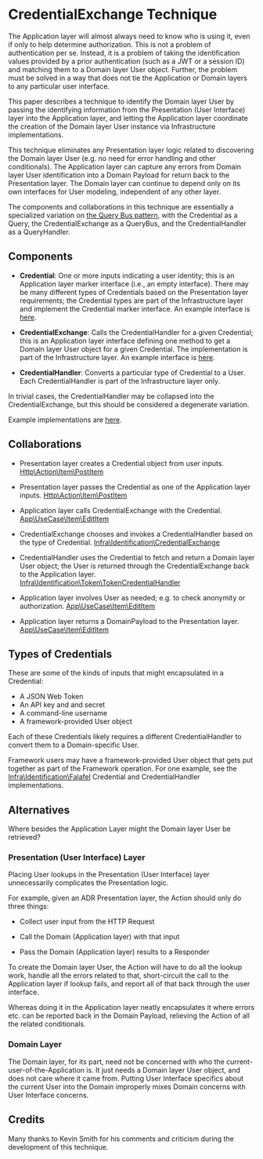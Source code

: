 # CredentialExchange Technique

The Application layer will almost always need to know who is using it, even if
only to help determine authorization. This is not a problem of authentication
per se. Instead, it is a problem of taking the identification values provided by
a prior authentication (such as a JWT or a session ID) and matching them to a
Domain layer User object. Further, the problem must be solved in a way that does
not tie the Application or Domain layers to any particular user interface.

This paper describes a technique to identify the Domain layer User by passing
the identifying information from the Presentation (User Interface) layer into
the Application layer, and letting the Application layer coordinate the creation
of the Domain layer User instance via Infrastructure implementations.

This technique eliminates any Presentation layer logic related to discovering
the Domain layer User (e.g. no need for error handling and other conditionals).
The Application layer can capture any errors from Domain layer User
identification into a Domain Payload for return back to the Presentation layer.
The Domain layer can continue to depend only on its own interfaces for User
modeling, independent of any other layer.

The components and collaborations in this technique are essentially a
specialized variation on [the Query Bus pattern](https://barryvanveen.nl/blog/59-different-kinds-of-service-bus-command-bus-service-bus-and-query-bus),
with the Credential as a Query, the CredentialExchange as a QueryBus, and the
CredentialHandler as a QueryHandler.

## Components

- **Credential**: One or more inputs indicating a user identity; this is an
  Application layer marker interface (i.e., an empty interface). There may be
  many different types of Credentials based on the Presentation layer
  requirements; the Credential types are part of the Infrastructure layer and
  implement the Credential marker interface. An example interface is [here](./src/App/Identification/Credential.php).

- **CredentialExchange**: Calls the CredentialHandler for a given Credential; this
  is an Application layer interface defining one method to get a Domain layer
  User object for a given Credential. The implementation is part of the
  Infrastructure layer. An example interface is [here](./src/App/Identification/CredentialExchange.php).

- **CredentialHandler**: Converts a particular type of Credential to a User. Each
  CredentialHandler is part of the Infrastructure layer only.

In trivial cases, the CredentialHandler may be collapsed into the
CredentialExchange, but this should be considered a degenerate variation.

Example implementations are [here](./src/Infra/Identification).

## Collaborations

- Presentation layer creates a Credential object from user inputs.
  [Http\Action\Item\PostItem](./src/Http/Action/Item/PostItem.php)

- Presentation layer passes the Credential as one of the Application layer
  inputs. [Http\Action\Item\PostItem](./src/Http/Action/Item/PostItem.php)

- Application layer calls CredentialExchange with the Credential.
  [App\UseCase\Item\EditItem](./src/App/UseCase/Item/EditItem.php)

- CredentialExchange chooses and invokes a CredentialHandler based on the type
  of Credential. [Infra\Identification\CredentialExchange](/src/Infra/Identification/CredentialExchange.php)

- CredentialHandler uses the Credential to fetch and return a Domain layer User
  object; the User is returned through the CredentialExchange back to the
  Application layer.
  [Infra\Identification\Token\TokenCredentialHandler](./src/Infra/Identification/Token/TokenCredentialHandler.php)

- Application layer involves User as needed; e.g. to check anonymity or
  authorization. [App\UseCase\Item\EditItem](./src/App/UseCase/Item/EditItem.php)

- Application layer returns a DomainPayload to the Presentation layer.
  [App\UseCase\Item\EditItem](./src/App/UseCase/Item/EditItem.php)


## Types of Credentials

These are some of the kinds of inputs that might encapsulated in a Credential:

- A JSON Web Token
- An API key and and secret
- A command-line username
- A framework-provided User object

Each of these Credentials likely requires a different CredentialHandler to
convert them to a Domain-specific User.

Framework users may have a framework-provided User object that gets put
together as part of the Framework operation. For one example, see the
[Infra\Identification\Falafel](./Infra/Identification/Falafel/) Credential
and CredentialHandler implementations.

## Alternatives

Where besides the Application Layer might the Domain layer User be retrieved?

### Presentation (User Interface) Layer

Placing User lookups in the Presentation (User Interface) layer unnecessarily
complicates the Presentation logic.

For example, given an ADR Presentation layer, the Action should only do three
things:

- Collect user input from the HTTP Request

- Call the Domain (Application layer) with that input

- Pass the Domain (Application layer) results to a Responder

To create the Domain layer User, the Action will have to do all the lookup work,
handle all the errors related to that, short-circuit the call to the Application
layer if lookup fails, and report all of that back through the user interface.

Whereas doing it in the Application layer neatly encapsulates it where errors
etc. can be reported back in the Domain Payload, relieving the Action of all the
related conditionals.

### Domain Layer

The Domain layer, for its part, need not be concerned with who the
current-user-of-the-Application is. It just needs a Domain layer User object,
and does not care where it came from. Putting User Interface specifics about the
current User into the Domain improperly mixes Domain concerns with User
Interface concerns.


## Credits

Many thanks to Kevin Smith for his comments and criticism during the development
of this technique.
